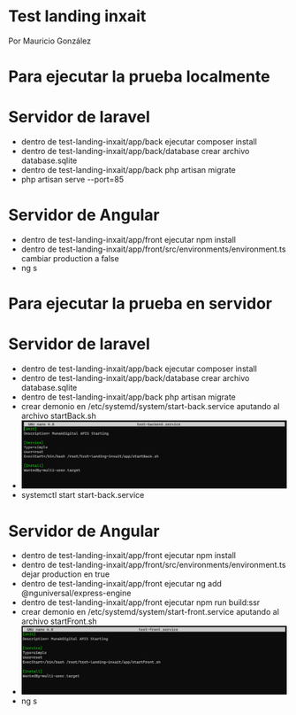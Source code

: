 # Test landing inxait
Por Mauricio González

# Para ejecutar la prueba localmente

# Servidor de laravel
- dentro de test-landing-inxait/app/back ejecutar composer install
- dentro de test-landing-inxait/app/back/database crear archivo database.sqlite
- dentro de test-landing-inxait/app/back php artisan migrate
- php artisan serve --port=85

# Servidor de Angular
- dentro de test-landing-inxait/app/front ejecutar npm install
- dentro de test-landing-inxait/app/front/src/environments/environment.ts cambiar production a false
- ng s

# Para ejecutar la prueba en servidor

# Servidor de laravel
- dentro de test-landing-inxait/app/back ejecutar composer install
- dentro de test-landing-inxait/app/back/database crear archivo database.sqlite
- dentro de test-landing-inxait/app/back php artisan migrate
- crear demonio en /etc/systemd/system/start-back.service aputando al archivo startBack.sh
- ![Screenshot](screenshot.png)
- systemctl start start-back.service

# Servidor de Angular
- dentro de test-landing-inxait/app/front ejecutar npm install
- dentro de test-landing-inxait/app/front/src/environments/environment.ts dejar production en true
- dentro de test-landing-inxait/app/front ejecutar ng add @nguniversal/express-engine
- dentro de test-landing-inxait/app/front ejecutar npm run build:ssr
- crear demonio en /etc/systemd/system/start-front.service aputando al archivo startFront.sh
- ![Screenshot](screenshot_2.png)
- ng s
